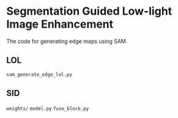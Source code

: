# Segmentation Guided Low-light Image Enhancement
The code for generating edge maps using SAM.
## LOL
`sam_generate_edge_lol.py`

## SID
`weights/`
`model.py` 
`fuse_block.py`

